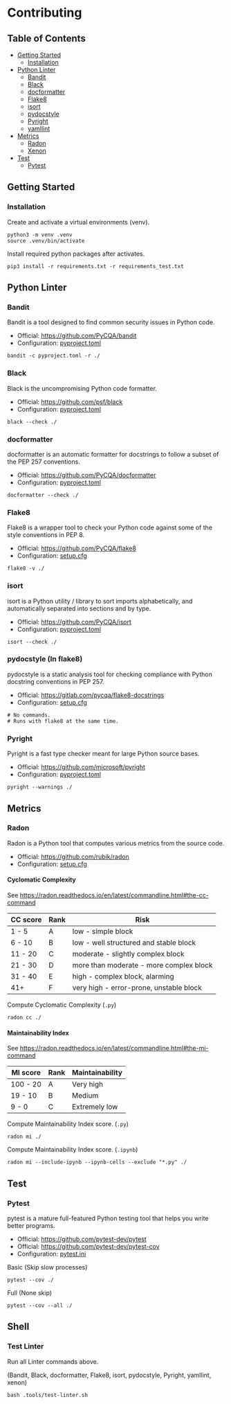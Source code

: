 

# Contributing

<!----------------------------------------------------------------------------------------------------------------------
#
#   Table of Contents
#
# --------------------------------------------------------------------------------------------------------------------->
## Table of Contents
* [Getting Started](#getting-started)
  * [Installation](#installation)
* [Python Linter](#python-linter)
  * [Bandit](#bandit)
  * [Black](#black)
  * [docformatter](#docformatter)
  * [Flake8](#flake8)
  * [isort](#isort)
  * [pydocstyle](#pydocstyle)
  * [Pyright](#pyright)
  * [yamllint](#yamllint)
* [Metrics](#metrics)
  * [Radon](#radon)
  * [Xenon](#xenon)
* [Test](#test)
  * [Pytest](#pytest)

<!----------------------------------------------------------------------------------------------------------------------
#
#   Installation
#
# --------------------------------------------------------------------------------------------------------------------->
## Getting Started
### Installation
Create and activate a virtual environments (venv).
```shell
python3 -m venv .venv
source .venv/bin/activate
```

Install required python packages after activates.
```shell
pip3 install -r requirements.txt -r requirements_test.txt 
```

<!----------------------------------------------------------------------------------------------------------------------
#
#   Python Linter
#
# --------------------------------------------------------------------------------------------------------------------->
## Python Linter

<!----------------------------------------------------------
#   Bandit
# --------------------------------------------------------->
### Bandit
Bandit is a tool designed to find common security issues in Python code.
* Official: https://github.com/PyCQA/bandit
* Configuration: [pyproject.toml](pyproject.toml)
```shell
bandit -c pyproject.toml -r ./
```

<!----------------------------------------------------------
#   Black
# --------------------------------------------------------->
### Black
Black is the uncompromising Python code formatter.
* Official: https://github.com/psf/black
* Configuration: [pyproject.toml](pyproject.toml)
```shell
black --check ./
```

<!----------------------------------------------------------
#   docformatter
# --------------------------------------------------------->
### docformatter
docformatter is an automatic formatter for docstrings to follow a subset of the PEP 257 conventions.
* Official: https://github.com/PyCQA/docformatter
* Configuration: [pyproject.toml](pyproject.toml)
```shell
docformatter --check ./
```

<!----------------------------------------------------------
#   Flake8
# --------------------------------------------------------->
### Flake8
Flake8 is a wrapper tool to check your Python code against some of the style conventions in PEP 8.
* Official: https://github.com/PyCQA/flake8
* Configuration: [setup.cfg](setup.cfg)
```shell
flake8 -v ./
```

<!----------------------------------------------------------
#   isort
# --------------------------------------------------------->
### isort
isort is a Python utility / library to sort imports alphabetically, and automatically separated into sections and by type.
* Official: https://github.com/PyCQA/isort
* Configuration: [pyproject.toml](pyproject.toml)
```shell
isort --check ./
```

<!----------------------------------------------------------
#   pydocstyle
# --------------------------------------------------------->
### pydocstyle (In flake8)
pydocstyle is a static analysis tool for checking compliance with Python docstring conventions in PEP 257.
* Official: https://gitlab.com/pycqa/flake8-docstrings
* Configuration: [setup.cfg](setup.cfg)
```shell
# No commands.
# Runs with flake8 at the same time.
```

<!----------------------------------------------------------
#   Pyright
# --------------------------------------------------------->
### Pyright
Pyright is a fast type checker meant for large Python source bases.
* Official: https://github.com/microsoft/pyright
* Configuration: [pyproject.toml](pyproject.toml)
```shell
pyright --warnings ./
```

<!----------------------------------------------------------------------------------------------------------------------
#
#   Metrics
#
# --------------------------------------------------------------------------------------------------------------------->
## Metrics

<!----------------------------------------------------------
#   Radon
# --------------------------------------------------------->
### Radon
Radon is a Python tool that computes various metrics from the source code.
* Official: https://github.com/rubik/radon
* Configuration: [setup.cfg](setup.cfg)

#### Cyclomatic Complexity
See https://radon.readthedocs.io/en/latest/commandline.html#the-cc-command

| CC score | Rank | Risk                                    |
|----------|------|-----------------------------------------|
| 1 - 5    | A    | low - simple block                      |
| 6 - 10   | B    | low - well structured and stable block  |
| 11 - 20  | C    | moderate - slightly complex block       |
| 21 - 30  | D    | more than moderate - more complex block |
| 31 - 40  | E    | high - complex block, alarming          |
| 41+      | F    | very high - error-prone, unstable block |

Compute Cyclomatic Complexity (`.py`)
```shell
radon cc ./
```

#### Maintainability Index
See https://radon.readthedocs.io/en/latest/commandline.html#the-mi-command

| MI score | Rank | Maintainability |
|----------|------|-----------------|
| 100 - 20 | A    | Very high       |
| 19 - 10  | B	   | Medium          |
| 9 - 0    | C	   | Extremely low   |

Compute Maintainability Index score. (`.py`)
```shell
radon mi ./
```

Compute Maintainability Index score. (`.ipynb`)
```shell
radon mi --include-ipynb --ipynb-cells --exclude "*.py" ./
```

<!----------------------------------------------------------------------------------------------------------------------
#
#   Test
#
# --------------------------------------------------------------------------------------------------------------------->
## Test

<!----------------------------------------------------------
#   Pytest
# --------------------------------------------------------->
### Pytest
pytest is a mature full-featured Python testing tool that helps you write better programs.
* Official: https://github.com/pytest-dev/pytest
* Official: https://github.com/pytest-dev/pytest-cov
* Configuration: [pytest.ini](pytest.ini)

Basic (Skip slow processes)
```shell
pytest --cov ./
```

Full (None skip)
```shell
pytest --cov --all ./
```

<!----------------------------------------------------------------------------------------------------------------------
#
#   Shell
#
# --------------------------------------------------------------------------------------------------------------------->
## Shell

<!----------------------------------------------------------
#   Linter
# --------------------------------------------------------->
### Test Linter
Run all Linter commands above.

(Bandit, Black, docformatter, Flake8, isort, pydocstyle, Pyright, yamllint, xenon)

```shell
bash .tools/test-linter.sh
```
